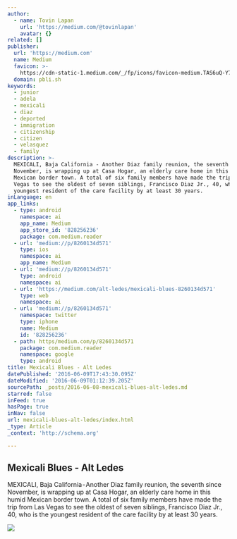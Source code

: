 ```yaml
---
author:
  - name: Tovin Lapan
    url: 'https://medium.com/@tovinlapan'
    avatar: {}
related: []
publisher:
  url: 'https://medium.com'
  name: Medium
  favicon: >-
    https://cdn-static-1.medium.com/_/fp/icons/favicon-medium.TAS6uQ-Y7kcKgi0xjcYHXw.ico
  domain: pbli.sh
keywords:
  - junior
  - adela
  - mexicali
  - diaz
  - deported
  - immigration
  - citizenship
  - citizen
  - velasquez
  - family
description: >-
  MEXICALI, Baja California - Another Diaz family reunion, the seventh since
  November, is wrapping up at Casa Hogar, an elderly care home in this humid
  Mexican border town. A total of six family members have made the trip from Las
  Vegas to see the oldest of seven siblings, Francisco Diaz Jr., 40, who is the
  youngest resident of the care facility by at least 30 years.
inLanguage: en
app_links:
  - type: android
    namespace: ai
    app_name: Medium
    app_store_id: '828256236'
    package: com.medium.reader
  - url: 'medium://p/8260134d571'
    type: ios
    namespace: ai
    app_name: Medium
  - url: 'medium://p/8260134d571'
    type: android
    namespace: ai
  - url: 'https://medium.com/alt-ledes/mexicali-blues-8260134d571'
    type: web
    namespace: ai
  - url: 'medium://p/8260134d571'
    namespace: twitter
    type: iphone
    name: Medium
    id: '828256236'
  - path: https/medium.com/p/8260134d571
    package: com.medium.reader
    namespace: google
    type: android
title: Mexicali Blues - Alt Ledes
datePublished: '2016-06-09T17:43:30.095Z'
dateModified: '2016-06-09T01:12:39.205Z'
sourcePath: _posts/2016-06-08-mexicali-blues-alt-ledes.md
starred: false
inFeed: true
hasPage: true
inNav: false
url: mexicali-blues-alt-ledes/index.html
_type: Article
_context: 'http://schema.org'

---
```

<article style=""><h1>Mexicali Blues - Alt Ledes</h1><p>MEXICALI, Baja California - Another Diaz family reunion, the seventh since November, is wrapping up at Casa Hogar, an elderly care home in this humid Mexican border town. A total of six family members have made the trip from Las Vegas to see the oldest of seven siblings, Francisco Diaz Jr., 40, who is the youngest resident of the care facility by at least 30 years.</p><img src="https://cdn-images-1.medium.com/max/1200/1*HVM0-9ljnuIZUV2XEDh6bA.jpeg" /></article>